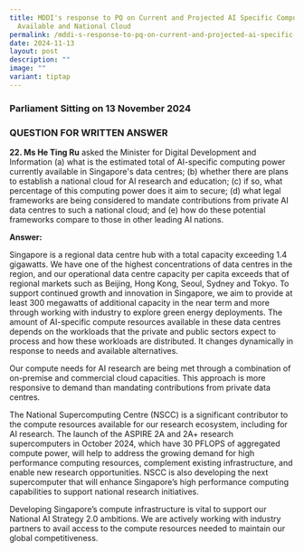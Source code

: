 ```yaml
---
title: MDDI's response to PQ on Current and Projected AI Specific Compute
  Available and National Cloud
permalink: /mddi-s-response-to-pq-on-current-and-projected-ai-specific-compute-available-and-national-cloud/
date: 2024-11-13
layout: post
description: ""
image: ""
variant: tiptap
---
```

<h3>Parliament Sitting on 13 November 2024</h3>
<h3>QUESTION FOR WRITTEN ANSWER</h3>
<p><strong>22. Ms He Ting Ru</strong> asked the Minister for Digital Development
and Information (a) what is the estimated total of AI-specific computing
power currently available in Singapore's data centres; (b) whether there
are plans to establish a national cloud for AI research and education;
(c) if so, what percentage of this computing power does it aim to secure;
(d) what legal frameworks are being considered to mandate contributions
from private AI data centres to such a national cloud; and (e) how do these
potential frameworks compare to those in other leading AI nations.</p>
<p><strong>Answer:</strong>
</p>
<p>Singapore is a regional data centre hub with a total capacity exceeding
1.4 gigawatts. We have one of the highest concentrations of data centres
in the region, and our operational data centre capacity per capita exceeds
that of regional markets such as Beijing, Hong Kong, Seoul, Sydney and
Tokyo. To support continued growth and innovation in Singapore, we aim
to provide at least 300 megawatts of additional capacity in the near term
and more through working with industry to explore green energy deployments.
The amount of AI-specific compute resources available in these data centres
depends on the workloads that the private and public sectors expect to
process and how these workloads are distributed. It changes dynamically
in response to needs and available alternatives.</p>
<p>Our compute needs for AI research are being met through a combination
of on-premise and commercial cloud capacities. This approach is more responsive
to demand than mandating contributions from private data centres.</p>
<p>The National Supercomputing Centre (NSCC) is a significant contributor
to the compute resources available for our research ecosystem, including
for AI research. The launch of the ASPIRE 2A and 2A+ research supercomputers
in October 2024, which have 30 PFLOPS of aggregated compute power, will
help to address the growing demand for high performance computing resources,
complement existing infrastructure, and enable new research opportunities.
NSCC is also developing the next supercomputer that will enhance Singapore’s
high performance computing capabilities to support national research initiatives.</p>
<p>Developing Singapore’s compute infrastructure is vital to support our
National AI Strategy 2.0 ambitions. We are actively working with industry
partners to avail access to the compute resources needed to maintain our
global competitiveness.</p>
